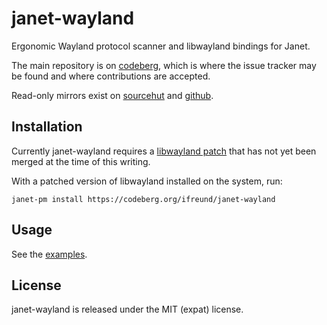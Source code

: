 # janet-wayland

Ergonomic Wayland protocol scanner and libwayland bindings for Janet.

The main repository is on [codeberg](https://codeberg.org/ifreund/janet-wayland),
which is where the issue tracker may be found and where contributions are accepted.

Read-only mirrors exist on [sourcehut](https://git.sr.ht/~ifreund/janet-wayland)
and [github](https://github.com/ifreund/janet-wayland).

## Installation

Currently janet-wayland requires a
[libwayland patch](https://gitlab.freedesktop.org/wayland/wayland/-/merge_requests/485)
that has not yet been merged at the time of this writing.

With a patched version of libwayland installed on the system, run:

```
janet-pm install https://codeberg.org/ifreund/janet-wayland
```

## Usage

See the [examples](example/).

## License

janet-wayland is released under the MIT (expat) license.
